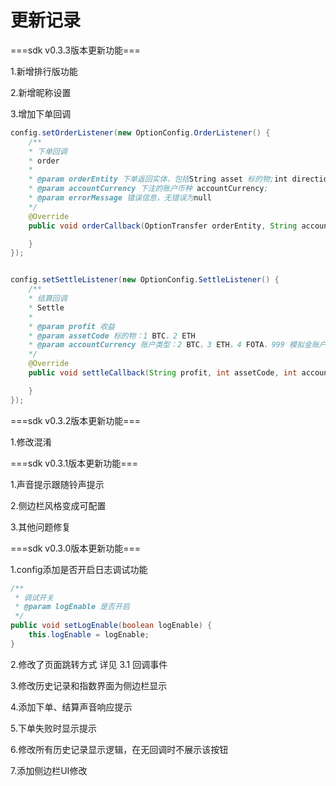 # 更新记录

===sdk v0.3.3版本更新功能===

1.新增排行版功能

2.新增昵称设置

3.增加下单回调

```java
config.setOrderListener(new OptionConfig.OrderListener() {
    /**
    * 下单回调
    * order
    *
    * @param orderEntity 下单返回实体，包括String asset 标的物;int direction 方向;String investmentAmount 投资数量;String totalProfit 收益;
    * @param accountCurrency 下注的账户币种 accountCurrency;
    * @param errorMessage 错误信息，无错误为null
    */
    @Override
    public void orderCallback(OptionTransfer orderEntity, String accountCurrency, String errorMessage) {

    }
});


config.setSettleListener(new OptionConfig.SettleListener() {
    /**
    * 结算回调
    * Settle
    *
    * @param profit 收益
    * @param assetCode 标的物：1 BTC，2 ETH
    * @param accountCurrency 账户类型：2 BTC，3 ETH，4 FOTA，999 模拟金账户
    */
    @Override
    public void settleCallback(String profit, int assetCode, int accountCurrency) {

    }
});

```

===sdk v0.3.2版本更新功能===

1.修改混淆

===sdk v0.3.1版本更新功能===

1.声音提示跟随铃声提示

2.侧边栏风格变成可配置

3.其他问题修复


===sdk v0.3.0版本更新功能===

1.config添加是否开启日志调试功能
```java
/**
 * 调试开关
 * @param logEnable 是否开启
 */
public void setLogEnable(boolean logEnable) {
    this.logEnable = logEnable;
}
```
2.修改了页面跳转方式 详见 3.1 回调事件

3.修改历史记录和指数界面为侧边栏显示

4.添加下单、结算声音响应提示

5.下单失败时显示提示

6.修改所有历史记录显示逻辑，在无回调时不展示该按钮

7.添加侧边栏UI修改


